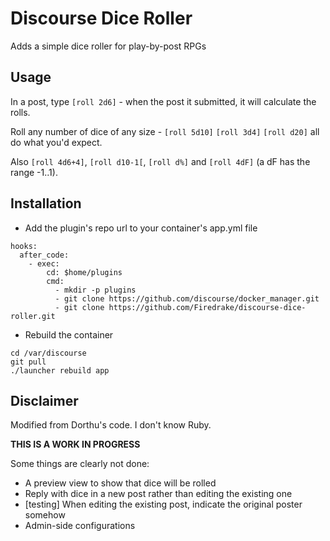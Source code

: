 # Discourse Dice Roller

Adds a simple dice roller for play-by-post RPGs

## Usage

In a post, type `[roll 2d6]` - when the post it submitted, it will calculate
the rolls.

Roll any number of dice of any size - `[roll 5d10]` `[roll 3d4]` `[roll d20]`
all do what you'd expect.

Also `[roll 4d6+4]`, `[roll d10-1[`, `[roll d%]` and `[roll 4dF]` (a
dF has the range -1..1).

## Installation

 * Add the plugin's repo url to your container's app.yml file

```
hooks:
  after_code:
    - exec:
        cd: $home/plugins
        cmd:
          - mkdir -p plugins
          - git clone https://github.com/discourse/docker_manager.git
          - git clone https://github.com/Firedrake/discourse-dice-roller.git
```

 * Rebuild the container

```
cd /var/discourse
git pull
./launcher rebuild app
```

## Disclaimer

Modified from Dorthu's code. I don't know Ruby.

**THIS IS A WORK IN PROGRESS**

Some things are clearly not done:

 * A preview view to show that dice will be rolled
 * Reply with dice in a new post rather than editing the existing one
 * [testing] When editing the existing post, indicate the original poster somehow
 * Admin-side configurations
